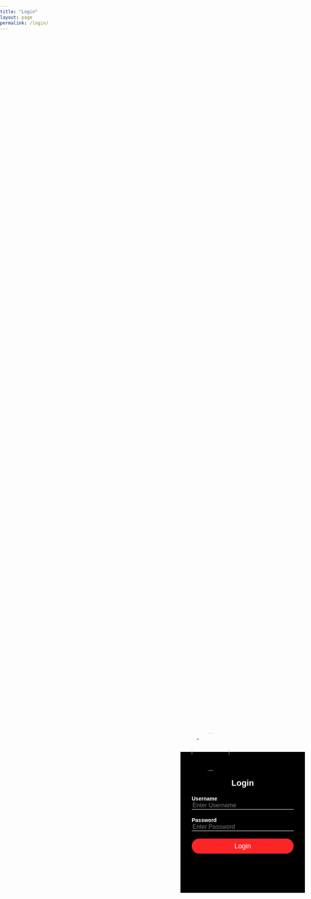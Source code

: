 ```yaml
---
title: "Login"
layout: page
permalink: /login/
---
```


<html>
<head>
<style>
body{
  margin: 0;
  padding: 0;
  background-size: cover;
  background-position: centre;
  font-family: sans-serif;
}
.loginbox{
  width: 320 px;
  height: 420 px;
  background: #000;
  color: #fff;
  top: 50%;
  left: 50%;
  position: absolute;
  trnasform: translate(-50%,-50%);
  box-sizing: border-box;
  padding: 70px 30px;
}
.avatar{
  width: 100px;
  height: 100px;
  border-radius: 50%;
  position: absolute;
  top: -50px;
  left: calc(50%-50px);
}
h1{
  margin: 0;
  padding: 0 0 20px;
  text-align: center;
  font-size: 22px;
}
.loginbox p{
  margin: 0;
  padding: 0;
  font-weight: bold;
}
.loginbox input{
  width: 100%;
  margin-bottom: 20px;
}
.loginbox input[type="text"], input[type="password"]
{
  border: none;
  border-bottom: 1px solid #fff;
  background: transparent;
  outline: none;
  height: 40 px;
  color: #fff;
  font-size: 16px;
}
.loginbox input[type="submit"]{
  border: none;
  outline: none;
  height: 40px;
  background: #fb2525;
  color: #fff;
  font-size: 18px;
  border-radius: 20px;
}  
.loginbox input[type="submit"]:hover{
  cursor: pointer;
  background: #ffc107;
  color: #000;
}
.loginbox a{
  text-decoration: none;
  font-size: 12px;
  line-height: 20px;
  color: darkgrey;
}  
.loginbox a:hover{
  color: #ffc107;
}
</style>
  
<title>lab</title>
  
<body>
  <div class="loginbox">
  <img src="nopic.jpg" class="avatar">
    <h1>Login</h1>
    <form>
      <p>Username</p>
      <input type="text" name="username" id="username" placeholder="Enter Username">
      <p>Password</p>
      <input type="password" name="password" id="password" placeholder="Enter Password">
      <input type="submit" value="Login" id="submit" onclick="validate()"/>
    </form>
  </div>
  </div>
</head>
<script>
function validate(){
var username = document.getElementById("username").value;
var password = document.getElementById("password").value;
if ( username == "adminchoi" && password == "choi@1067"){

window.location = "{{ site.url }}{{ site.baseurl }}/_site/labdata.html";  
  }
 else{
  alert ("Login Unsuccessfull!");
  }
  }
</script>

    
</body>

</html>
